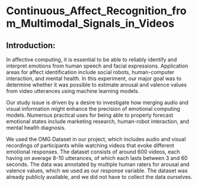 # Continuous_Affect_Recognition_from_Multimodal_Signals_in_Videos

## Introduction:
In affective computing, it is essential to be able to reliably identify and interpret emotions from human speech and facial expressions. Application areas for affect identification include social robots, human-computer interaction, and mental health. In this experiment, our major goal was to determine whether it was possible to estimate arousal and valence values from video utterances using machine learning models.

Our study issue is driven by a desire to investigate how merging audio and visual information might enhance the precision of emotional computing models. Numerous practical uses for being able to properly forecast emotional states include marketing research, human-robot interaction, and mental health diagnosis.

We used the OMG Dataset in our project, which includes audio and visual recordings of participants while watching videos that evoke different emotional responses. The dataset consists of around 600 videos, each having on average 8-10 utterances, of which each lasts between 3 and 60 seconds. The data was annotated by multiple human raters for arousal and valence values, which we used as our response variable. The dataset was already publicly available, and we did not have to collect the data ourselves.
